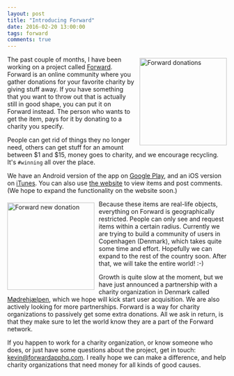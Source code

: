 ```yaml
---
layout: post
title: "Introducing Forward"
date: 2016-02-20 13:00:00
tags: forward
comments: true
---
```

<img src="{{ site.baseurl }}/files/images/2016/02/forward_donations.png" alt="Forward donations" style="float: right; margin: 5px 0 5px 10px; width: 200px;"/>

The past couple of months, I have been working on a project called [Forward](https://forwardapphq.com/?utm_source=kevinpelgrims.com "Forward"). Forward is an online community where you gather donations for your favorite charity by giving stuff away. If you have something that you want to throw out that is actually still in good shape, you can put it on Forward instead. The person who wants to get the item, pays for it by donating to a charity you specify.

People can get rid of things they no longer need, others can get stuff for an amount between $1 and $15, money goes to charity, and we encourage recycling. It's `#winning` all over the place.

We have an Android version of the app on [Google Play](https://play.google.com/store/apps/details?id=com.commanigy.forward&utm_source=kevinpelgrims.com "Forward on Google Play"), and an iOS version on [iTunes](https://itunes.apple.com/app/id955565754 "Forward on iTunes"). You can also use [the website](https://forwardapphq.com/?utm_source=kevinpelgrims.com "Forward website") to view items and post comments. (We hope to expand the functionality on the website soon.)

<img src="{{ site.baseurl }}/files/images/2016/02/forward_donation_new.png" alt="Forward new donation" style="float: left; margin: 5px 10px 5px 0; width: 200px;"/>

Because these items are real-life objects, everything on Forward is geographically restricted. People can only see and request items within a certain radius. Currently we are trying to build a community of users in Copenhagen (Denmark), which takes quite some time and effort. Hopefully we can expand to the rest of the country soon. After that, we will take the entire world! :-)

Growth is quite slow at the moment, but we have just announced a partnership with a charity organization in Denmark called [Mødrehjælpen](https://moedrehjaelpen.dk), which we hope will kick start user acquisition. We are also actively looking for more partnerships.
Forward is a way for charity organizations to passively get some extra donations. All we ask in return, is that they make sure to let the world know they are a part of the Forward network.

If you happen to work for a charity organization, or know someone who does, or just have some questions about the project, get in touch: [kevin@forwardapphq.com](mailto:kevin@forwardapphq.com). I really hope we can make a difference, and help charity organizations that need money for all kinds of good causes.
